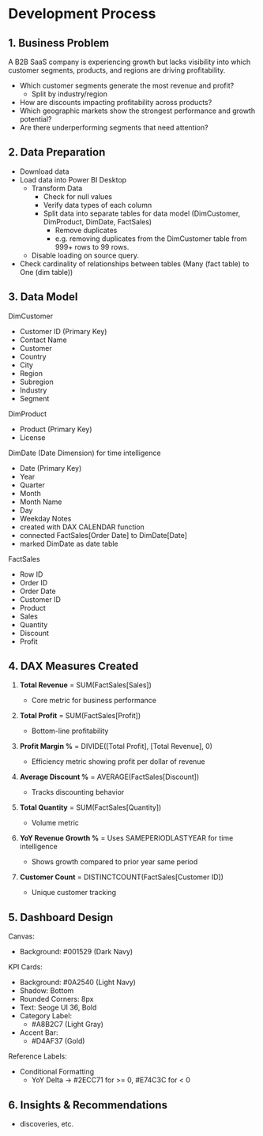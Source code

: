 # Development Process

## 1. Business Problem
A B2B SaaS company is experiencing growth but lacks visibility into which customer segments, products, and regions are driving profitability.
- Which customer segments generate the most revenue and profit?
    - Split by industry/region 
- How are discounts impacting profitability across products?
- Which geographic markets show the strongest performance and growth potential?
- Are there underperforming segments that need attention?

## 2. Data Preparation
- Download data
- Load data into Power BI Desktop 
    - Transform Data
        - Check for null values
        - Verify data types of each column
        - Split data into separate tables for data model (DimCustomer, DimProduct, DimDate, FactSales)
            - Remove duplicates
            - e.g. removing duplicates from the DimCustomer table from 999+ rows to 99 rows.
    - Disable loading on source query.
- Check cardinality of relationships between tables (Many (fact table) to One (dim table))
## 3. Data Model

DimCustomer 
- Customer ID (Primary Key)
- Contact Name
- Customer
- Country
- City
- Region
- Subregion
- Industry
- Segment

DimProduct 
- Product (Primary Key)
- License

DimDate (Date Dimension) for time intelligence
- Date (Primary Key)
- Year
- Quarter
- Month
- Month Name
- Day
- Weekday 
Notes
- created with DAX CALENDAR function
- connected FactSales[Order Date] to DimDate[Date]
- marked DimDate as date table

FactSales 
- Row ID
- Order ID
- Order Date
- Customer ID
- Product
- Sales
- Quantity
- Discount 
- Profit



## 4. DAX Measures Created

1. **Total Revenue** = SUM(FactSales[Sales])
   - Core metric for business performance

2. **Total Profit** = SUM(FactSales[Profit])
   - Bottom-line profitability

3. **Profit Margin %** = DIVIDE([Total Profit], [Total Revenue], 0)
   - Efficiency metric showing profit per dollar of revenue

4. **Average Discount %** = AVERAGE(FactSales[Discount])
   - Tracks discounting behavior

5. **Total Quantity** = SUM(FactSales[Quantity])
   - Volume metric

6. **YoY Revenue Growth %** = Uses SAMEPERIODLASTYEAR for time intelligence
   - Shows growth compared to prior year same period

7. **Customer Count** = DISTINCTCOUNT(FactSales[Customer ID])
   - Unique customer tracking
## 5. Dashboard Design

Canvas:
- Background: #001529 (Dark Navy)

KPI Cards:
- Background: #0A2540 (Light Navy)
- Shadow: Bottom 
- Rounded Corners: 8px
- Text: Seoge UI 36, Bold
- Category Label:
    - #A8B2C7 (Light Gray)
- Accent Bar:
    - #D4AF37 (Gold)

Reference Labels:
- Conditional Formatting
    - YoY Delta -> #2ECC71 for >= 0, #E74C3C for < 0



## 6. Insights & Recommendations
- discoveries, etc.